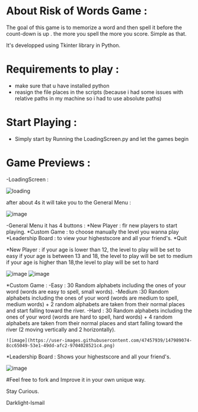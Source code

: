 # About Risk of Words Game :

The goal of this game is to memorize a word and then spell it before the count-down is up . the more you spell the more you score. Simple as that.

It's developped using Tkinter library in Python.

# Requirements to play :
- make sure that u have installed python
- reasign the file places in the scripts (because i had some issues with relative paths in my machine so i had to use absolute paths)
# Start Playing :
- Simply start by Running the LoadingScreen.py and let the games begin
# Game Previews :
-LoadingScreen :

![loading](https://user-images.githubusercontent.com/47457939/147987661-699aa639-d7f9-4975-bbf7-96d8160df939.gif)


after about 4s it will take you to the General Menu :


![image](https://user-images.githubusercontent.com/47457939/147987839-7d6fd1b8-5211-4b34-a4c3-4f57e94c686f.png)


-General Menu 
 it has 4 buttons :
          *New Player : flr new players to start playing.
          *Custom Game : to choose manually the level you wanna play
          *Leadership Board : to view your highestscore and all your friend's.
          *Quit 

*New Player :
             if your age is lower than 12, the level to play will be set to easy
             if your age is between 13 and 18, the level to play will be set to medium
             if your age is higher than 18,the level to play will be set to hard
             
             
![image](https://user-images.githubusercontent.com/47457939/147988071-b40432ee-4e81-4fd9-ae29-4d5ba1dcaf48.png)
![image](https://user-images.githubusercontent.com/47457939/147989051-dd91b36c-67b3-4549-9ea5-d6891329ec48.png)


*Custom Game :
    -Easy : 30 Random alphabets including the ones of your word (words are easy to spell, small words).
    -Medium :30 Random alphabets including the ones of your word (words are medium to spell, medium words) + 2 random alphabets are taken from their normal places and start falling toward the river.
    -Hard :  30 Random alphabets including the ones of your word (words are hard to spell, hard words) + 4 random alphabets are taken from their normal places and start falling toward the river (2 moving vertically and 2 horizontally).
    
    
    ![image](https://user-images.githubusercontent.com/47457939/147989074-8cc65049-53e1-49dd-afc2-9704028521c4.png)

*Leadership Board :
     Shows your highestscore and all your friend's.
     
     
![image](https://user-images.githubusercontent.com/47457939/147991844-d27377fa-6ac7-4ae5-a954-dbbf657bf29b.png)

#Feel free to fork and Improve it in your own unique way.

Stay Curious.

Darklight-Ismail
  

